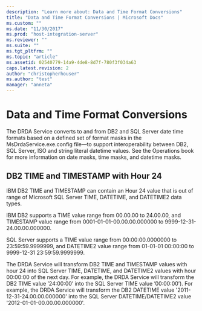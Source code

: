 ```yaml
---
description: "Learn more about: Data and Time Format Conversions"
title: "Data and Time Format Conversions | Microsoft Docs"
ms.custom: ""
ms.date: "11/30/2017"
ms.prod: "host-integration-server"
ms.reviewer: ""
ms.suite: ""
ms.tgt_pltfrm: ""
ms.topic: "article"
ms.assetid: 02540779-14a9-4de8-8d7f-780f3f034a63
caps.latest.revision: 2
author: "christopherhouser"
ms.author: "test"
manager: "anneta"
---
```

# Data and Time Format Conversions
The DRDA Service converts to and from DB2 and SQL Server date time formats based on a defined set of format masks in the MsDrdaService.exe.config file—to support interoperability between DB2, SQL Server, ISO and string literal datetime values. See the Operations book for more information on date masks, time masks, and datetime masks.  
  
## DB2 TIME and TIMESTAMP with Hour 24  
 IBM DB2 TIME and TIMESTAMP can contain an Hour 24 value that is out of range of Microsoft SQL Server TIME, DATETIME, and DATETIME2 data types.  
  
 IBM DB2 supports a TIME value range from 00.00.00 to 24.00.00, and TIMESTAMP value range from 0001-01-01-00.00.00.000000 to 9999-12-31-24.00.00.000000.  
  
 SQL Server supports a TIME value range from 00:00:00.0000000 to 23:59:59.9999999, and DATETIME2 value range from 01-01-01 00:00:00 to 9999-12-31 23:59:59.9999999.  
  
 The DRDA Service will transform DB2 TIME and TIMESTAMP values with hour 24 into SQL Server TIME, DATETIME, and DATETIME2 values with hour 00:00:00 of the next day. For example, the DRDA Service will transform the DB2 TIME value ’24:00:00’ into the SQL Server TIME value ’00:00:00’). For example, the DRDA Service will transform the DB2 DATETIME value '2011-12-31-24.00.00.000000' into the SQL Server DATETIME/DATETIME2 value '2012-01-01-00.00.00.000000'.
